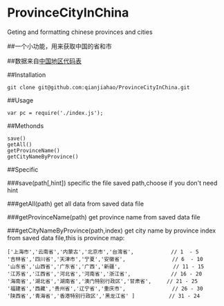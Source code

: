 # ProvinceCityInChina
Geting and formatting chinese provinces and cities

##一个小功能，用来获取中国的省和市

##数据来自[中国地区代码表](http://www.ccb.com/cn/OtherResource/bankroll/html/code_help.html)

##Installation

    git clone git@github.com:qianjiahao/ProvinceCityInChina.git

##Usage

    var pc = require('./index.js');
    
##Methonds

    save()
    getAll()
    getProvinceName()
    getCityNameByProvince()
    

##Specific

###save(path[,hint])
specific the file saved path,choose if you don't need hint 

###getAll(path)
get all data from saved data file

###getProvinceName(path)
get province name from saved data file

###getCityNameByProvince(path,index)
get city name by province index from saved data file,this is province map:

    ['上海市','云南省','内蒙古','北京市','台湾省',            // 1  - 5
    '吉林省','四川省','天津市','宁夏','安徽省',               // 6  - 10
    '山东省','山西省','广东省','广西','新疆',                 // 11 - 15
    '江苏省','江西省','河北省','河南省','浙江省',             // 16 - 20
    '海南省','湖北省','湖南省','澳门特别行政区','甘肃省',     // 21 - 25
    '福建省','西藏','贵州省','辽宁省','重庆市',               // 26 - 30
    '陕西省','青海省','香港特别行政区','黑龙江省' ]           // 31 - 24   
